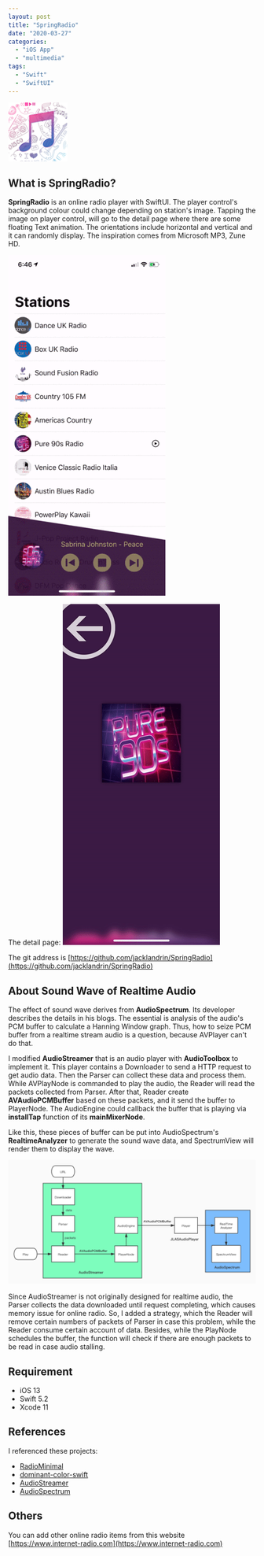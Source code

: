 ```yaml
---
layout: post
title: "SpringRadio"
date: "2020-03-27"
categories: 
  - "iOS App"
  - "multimedia"
tags:
  - "Swift"
  - "SwiftUI"
---
```


![](/assets/img/images/icon.png)

## What is SpringRadio?

**SpringRadio** is an online radio player with SwiftUI. The player control's background colour could change depending on station's image. Tapping the image on player control, will go to the detail page where there are some floating Text animation. The orientations include horizontal and vertical and it can randomly display. The inspiration comes from Microsoft MP3, Zune HD.

![list](/assets/img/images/spring_radio_list.gif)

The detail page: ![animation](/assets/img/images/spring_radio_detail-1.gif)

The git address is [https://github.com/jacklandrin/SpringRadio](https://github.com/jacklandrin/SpringRadio)

## About Sound Wave of Realtime Audio

The effect of sound wave derives from **AudioSpectrum**. Its developer describes the details in his blogs. The essential is analysis of the audio's PCM buffer to calculate a Hanning Window graph. Thus, how to seize PCM buffer from a realtime stream audio is a question, because AVPlayer can't do that.

I modified **AudioStreamer** that is an audio player with **AudioToolbox** to implement it. This player contains a Downloader to send a HTTP request to get audio data. Then the Parser can collect these data and process them. While AVPlayNode is commanded to play the audio, the Reader will read the packets collected from Parser. After that, Reader create **AVAudioPCMBuffer** based on these packets, and it send the buffer to PlayerNode. The AudioEngine could callback the buffer that is playing via **installTap** function of its **mainMixerNode**.

Like this, these pieces of buffer can be put into AudioSpectrum's **RealtimeAnalyzer** to generate the sound wave data, and SpectrumView will render them to display the wave.

![](/assets/img/images/SpringRadio.png)

Since AudioStreamer is not originally designed for realtime audio, the Parser collects the data downloaded until request completing, which causes memory issue for online radio. So, I added a strategy, which the Reader will remove certain numbers of packets of Parser in case this problem, while the Reader consume certain account of data. Besides, while the PlayNode schedules the buffer, the function will check if there are enough packets to be read in case audio stalling.

## Requirement

- iOS 13
- Swift 5.2
- Xcode 11

## References

I referenced these projects:

- [RadioMinimal](https://github.com/SergeyPetrovi4/RadioMinimal)
- [dominant-color-swift](https://github.com/neriusv/dominant-color-swift-sample)
- [AudioStreamer](https://github.com/syedhali/AudioStreamer)
- [AudioSpectrum](https://github.com/potato04/AudioSpectrum)

## Others

You can add other online radio items from this website [https://www.internet-radio.com](https://www.internet-radio.com)
